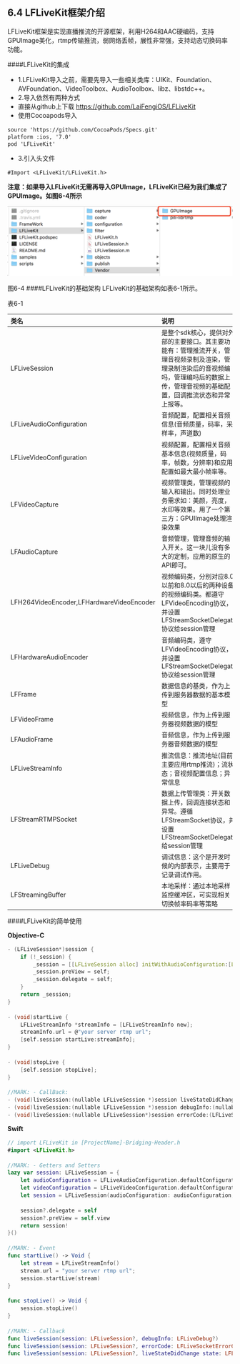 ## 6.4 LFLiveKit框架介绍
LFLiveKit框架是实现直播推流的开源框架，利用H264和AAC硬编码，支持GPUImage美化，rtmp传输推流，弱网络丢帧，展性非常强，支持动态切换码率功能。

####LFLiveKit的集成

 * 1.LFLiveKit导入之前，需要先导入一些相关类库：UIKit、Foundation、AVFoundation、VideoToolbox、AudioToolbox、libz、libstdc++。
 * 2.导入依然有两种方式
* 直接从github上下载 https://github.com/LaiFengiOS/LFLiveKit
* 使用Cocoapods导入
```
source 'https://github.com/CocoaPods/Specs.git'
platform :ios, '7.0'
pod 'LFLiveKit'
```

* 3.引入头文件


```
#Import <LFLiveKit/LFLiveKit.h>
```


**注意：如果导入LFLiveKit无需再导入GPUImage，LFLiveKit已经为我们集成了GPUImage。如图6-4所示**

![](/assets/6-2-4.png)

图6-4
####LFLiveKit的基础架构
LFLiveKit的基础架构如表6-1所示。

表6-1

| 类名 | 说明 |
| :--- | :--- |
| LFLiveSession | 是整个sdk核心，提供对外部的主要接口。其主要功能有：管理推流开关，管理音视频录制及渲染，管理录制渲染后的音视频编吗，管理编吗后的数据上传，管理音视频的基础配置，回调推流状态和异常上报等。 |
| LFLiveAudioConfiguration | 音频配置，配置相关音频信息\(音频质量，码率，采样率，声道数\) |
| LFLiveVideoConfiguration | 视频配置，配置相关音频基本信息\(视频质量，码率，帧数，分辨率\)和应用配置如最大最小帧率等。 |
| LFVideoCapture | 视频管理类，管理视频的输入和输出。同时处理业务需求如：美颜，亮度，水印等效果。用了一个第三方：GPUIImage处理渲染效果 |
| LFAudioCapture | 音频管理，管理音频的输入开关。这一块儿没有多大的定制，应用的原生的API即可。 |
| LFH264VideoEncoder,LFHardwareVideoEncoder | 视频编码类，分别对应8.0以前和8.0以后的两种设备的视频编码类。都遵守LFVideoEncoding协议，并设置LFStreamSocketDelegate协议给session管理 |
| LFHardwareAudioEncoder | 音频编码类，遵守LFVideoEncoding协议，并设置LFStreamSocketDelegate协议给session管理 |
| LFFrame | 数据信息的基类，作为上传到服务器数据的基本模型 |
| LFVideoFrame | 视频信息，作为上传到服务器视频数据的模型 |
| LFAudioFrame | 音频信息，作为上传到服务器音频数据的模型 |
| LFLiveStreamInfo | 推流信息：推流地址\(目前主要应用rtmp推流\)；流状态；音视频配置信息；异常信息 |
| LFStreamRTMPSocket | 数据上传管理类：开关数据上传，回调连接状态和异常。遵循LFStreamSocket协议，并设置LFStreamSocketDelegate给session管理 |
| LFLiveDebug | 调试信息：这个是开发时候的内部表示，主要用于记录调试作用。 |
| LFStreamingBuffer | 本地采样：通过本地采样监控缓冲区，可实现相关切换帧率码率等策略 |

####LFLiveKit的简单使用

**Objective-C**
```c
- (LFLiveSession*)session {
    if (!_session) {
        _session = [[LFLiveSession alloc] initWithAudioConfiguration:[LFLiveAudioConfiguration defaultConfiguration] videoConfiguration:[LFLiveVideoConfiguration defaultConfiguration]];
        _session.preView = self;
        _session.delegate = self;
    }
    return _session;
}

- (void)startLive { 
    LFLiveStreamInfo *streamInfo = [LFLiveStreamInfo new];
    streamInfo.url = @"your server rtmp url";
    [self.session startLive:streamInfo];
}

- (void)stopLive {
    [self.session stopLive];
}

//MARK: - CallBack:
- (void)liveSession:(nullable LFLiveSession *)session liveStateDidChange: (LFLiveState)state;
- (void)liveSession:(nullable LFLiveSession *)session debugInfo:(nullable LFLiveDebug*)debugInfo;
- (void)liveSession:(nullable LFLiveSession*)session errorCode:(LFLiveSocketErrorCode)errorCode;
```


**Swift**

```swift
// import LFLiveKit in [ProjectName]-Bridging-Header.h
#import <LFLiveKit.h> 

//MARK: - Getters and Setters
lazy var session: LFLiveSession = {
	let audioConfiguration = LFLiveAudioConfiguration.defaultConfiguration()
	let videoConfiguration = LFLiveVideoConfiguration.defaultConfigurationForQuality(LFLiveVideoQuality.Low3, landscape: false)
	let session = LFLiveSession(audioConfiguration: audioConfiguration, videoConfiguration: videoConfiguration)
	    
	session?.delegate = self
	session?.preView = self.view
	return session!
}()

//MARK: - Event
func startLive() -> Void { 
	let stream = LFLiveStreamInfo()
	stream.url = "your server rtmp url";
	session.startLive(stream)
}

func stopLive() -> Void {
	session.stopLive()
}

//MARK: - Callback
func liveSession(session: LFLiveSession?, debugInfo: LFLiveDebug?) 
func liveSession(session: LFLiveSession?, errorCode: LFLiveSocketErrorCode)
func liveSession(session: LFLiveSession?, liveStateDidChange state: LFLiveState)
```








